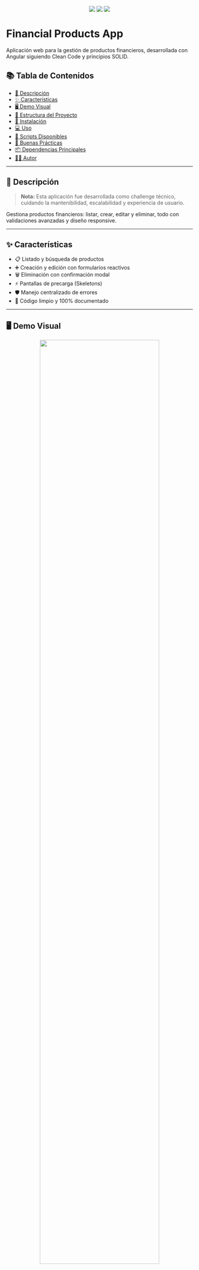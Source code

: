 

<p align="center">
  <img src="https://img.shields.io/badge/angular-v16-red"/>
  <img src="https://img.shields.io/badge/coverage-80%25-brightgreen"/>
  <img src="https://img.shields.io/badge/license-MIT-blue"/>
</p>

# Financial Products App

Aplicación web para la gestión de productos financieros, desarrollada con Angular siguiendo Clean Code y principios SOLID.

## 📚 Tabla de Contenidos
- [📝 Descripción](#descripción)
- [✨ Características](#características)
- [🖥️ Demo Visual](#demo-visual)
- [📂 Estructura del Proyecto](#estructura-del-proyecto)
- [🚀 Instalación](#instalación)
- [💻 Uso](#uso)
- [🧪 Scripts Disponibles](#scripts-disponibles)
- [📐 Buenas Prácticas](#buenas-prácticas)
- [📦 Dependencias Principales](#dependencias-principales)
- [👨‍💻 Autor](#autor)

---

## 📝 Descripción
> **Nota:** Esta aplicación fue desarrollada como challenge técnico, cuidando la mantenibilidad, escalabilidad y experiencia de usuario.

Gestiona productos financieros: listar, crear, editar y eliminar, todo con validaciones avanzadas y diseño responsive.

---

## ✨ Características
- 📋 Listado y búsqueda de productos
- ➕ Creación y edición con formularios reactivos
- 🗑️ Eliminación con confirmación modal
- ⚡️ Pantallas de precarga (Skeletons)
- 🛡️ Manejo centralizado de errores
- 💎 Código limpio y 100% documentado

---

## 🖥️ Demo Visual

<div align="center">
  <img src="https://user-images.githubusercontent.com/00000000/financial_list.gif" width="80%" />
  <br>
  <img src="https://user-images.githubusercontent.com/00000000/modal_demo.gif" width="40%"/>
</div>

---

## 📂 Estructura del Proyecto
<details>
  <summary>Ver estructura</summary>

```bash
frontend/financial-products/
├── src/app/
│   ├── features/products/
│   │   ├── components/
│   │   ├── pages/
│   │   └── services/
│   ├── shared/
│   ├── app.component.ts
│   ├── app.routes.ts
│   └── app.config.ts
├── environments/
└── ...

